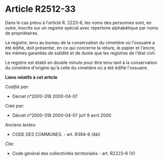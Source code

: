 # Article R2512-33

Dans le cas prévu à l'article R. 2223-6, les noms des personnes sont, en outre, inscrits sur un registre spécial avec
répertoire alphabétique par noms de propriétaires. 

Le registre, tenu au bureau de la conservation du cimetière où l'ossuaire a été édifié, doit présenter, en ce qui concerne la
reliure, le papier et l'encre, les mêmes garanties de solidité et de durée que les registres de l'état civil. 

Le registre est établi en double minute pour être tenu tant à la conservation du cimetière d'origine qu'à celle du cimetière
où a été édifié l'ossuaire.

**Liens relatifs à cet article**

_Codifié par_:

  - Décret n°2000-318 2000-04-07

_Créé par_:

  - Décret n°2000-318 2000-04-07 jorf 9 avril 2000

_Anciens textes_:

  - CODE DES COMMUNES. - art. R394-6 (Ab)

_Cite_:

  - Code général des collectivités territoriales - art. R2223-6 (V)
